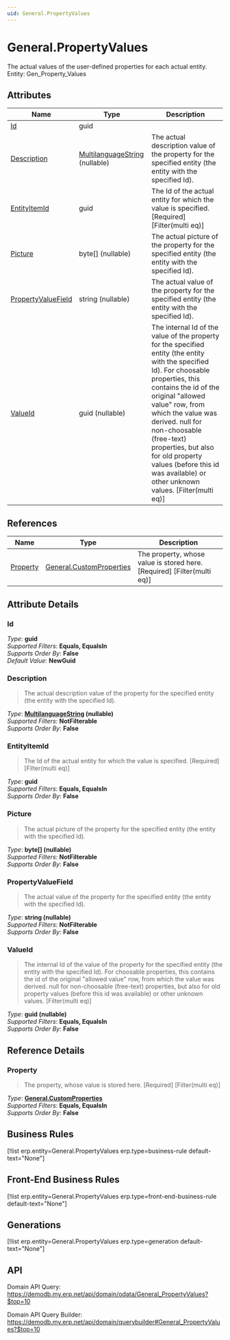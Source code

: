 ```yaml
---
uid: General.PropertyValues
---
```

# General.PropertyValues

The actual values of the user-defined properties for each actual entity. Entity: Gen_Property_Values

## Attributes

| Name | Type | Description |
| ---- | ---- | --- |
| [Id](General.PropertyValues.md#Id) | guid |  
| [Description](General.PropertyValues.md#Description) | [MultilanguageString](../data-types.md#MultilanguageString) (nullable) | The actual description value of the property for the specified entity (the entity with the specified Id). 
| [EntityItemId](General.PropertyValues.md#EntityItemId) | guid | The Id of the actual entity for which the value is specified. [Required] [Filter(multi eq)] 
| [Picture](General.PropertyValues.md#Picture) | byte[] (nullable) | The actual picture of the property for the specified entity (the entity with the specified Id). 
| [PropertyValueField](General.PropertyValues.md#PropertyValueField) | string (nullable) | The actual value of the property for the specified entity (the entity with the specified Id). 
| [ValueId](General.PropertyValues.md#ValueId) | guid (nullable) | The internal Id of the value of the property for the specified entity (the entity with the specified Id). For choosable properties, this contains the id of the original "allowed value" row, from which the value was derived. null for non-choosable (free-text) properties, but also for old property values (before this id was available) or other unknown values. [Filter(multi eq)] 

## References

| Name | Type | Description |
| ---- | ---- | --- |
| [Property](General.PropertyValues.md#Property) | [General.CustomProperties](General.CustomProperties.md) | The property, whose value is stored here. [Required] [Filter(multi eq)] |


## Attribute Details

### Id

_Type_: **guid**  
_Supported Filters_: **Equals, EqualsIn**  
_Supports Order By_: **False**  
_Default Value_: **NewGuid**  

### Description

> The actual description value of the property for the specified entity (the entity with the specified Id).

_Type_: **[MultilanguageString](../data-types.md#MultilanguageString) (nullable)**  
_Supported Filters_: **NotFilterable**  
_Supports Order By_: **False**  

### EntityItemId

> The Id of the actual entity for which the value is specified. [Required] [Filter(multi eq)]

_Type_: **guid**  
_Supported Filters_: **Equals, EqualsIn**  
_Supports Order By_: **False**  

### Picture

> The actual picture of the property for the specified entity (the entity with the specified Id).

_Type_: **byte[] (nullable)**  
_Supported Filters_: **NotFilterable**  
_Supports Order By_: **False**  

### PropertyValueField

> The actual value of the property for the specified entity (the entity with the specified Id).

_Type_: **string (nullable)**  
_Supported Filters_: **NotFilterable**  
_Supports Order By_: **False**  

### ValueId

> The internal Id of the value of the property for the specified entity (the entity with the specified Id). For choosable properties, this contains the id of the original "allowed value" row, from which the value was derived. null for non-choosable (free-text) properties, but also for old property values (before this id was available) or other unknown values. [Filter(multi eq)]

_Type_: **guid (nullable)**  
_Supported Filters_: **Equals, EqualsIn**  
_Supports Order By_: **False**  


## Reference Details

### Property

> The property, whose value is stored here. [Required] [Filter(multi eq)]

_Type_: **[General.CustomProperties](General.CustomProperties.md)**  
_Supported Filters_: **Equals, EqualsIn**  
_Supports Order By_: **False**  



## Business Rules

[!list erp.entity=General.PropertyValues erp.type=business-rule default-text="None"]

## Front-End Business Rules

[!list erp.entity=General.PropertyValues erp.type=front-end-business-rule default-text="None"]

## Generations

[!list erp.entity=General.PropertyValues erp.type=generation default-text="None"]

## API

Domain API Query:
<https://demodb.my.erp.net/api/domain/odata/General_PropertyValues?$top=10>

Domain API Query Builder:
<https://demodb.my.erp.net/api/domain/querybuilder#General_PropertyValues?$top=10>

